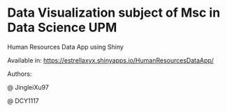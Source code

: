 # Data Visualization subject of Msc in Data Science UPM

Human Resources Data App using Shiny

Available in: https://estrellaxyx.shinyapps.io/HumanResourcesDataApp/


Authors: 

@ JingleiXu97

@ DCY1117
